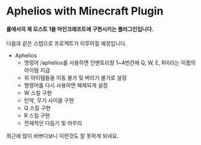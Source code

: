 # Aphelios with Minecraft Plugin
#### 롤에서의 제 모스트 1을 마인크래프트에 구현시키는 플러그인입니다.


다음과 같은 스텝으로 프로젝트가 이루어질 예정입니다.

+ Aphelios
  + 명렁어 /aphelios를 사용하면 인벤토리창 1~4번칸에 Q, W, E, R이라는 이름의 아이템 지급
  + 위 아이템들을 이동 불가 및 버리기 불가로 설정
  + 명령어를 다시 사용하면 해제되게 설정
  + W 스킬 구현
  + 탄약, 무기 사이클 구현
  + Q 스킬 구현
  + R 스킬 구현
  + 전체적인 다듬기 및 마무리
 
 최근에 많이 바쁘다보니 이런것도 잘 못하게 되네요.
